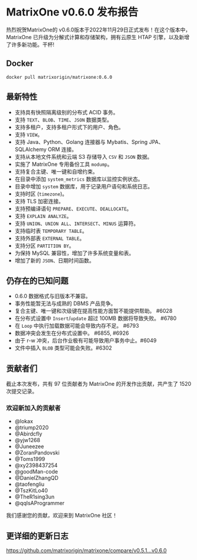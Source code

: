 # **MatrixOne v0.6.0 发布报告**

热烈祝贺MatrixOne的 v0.6.0版本于2022年11月29日正式发布！在这个版本中，MatrixOne 已升级为分解式计算和存储架构，拥有云原生 HTAP 引擎，以及新增了许多新功能。干杯!

## Docker

```
docker pull matrixorigin/matrixone:0.6.0
```

## 最新特性

- 支持具有快照隔离级别的分布式 ACID 事务。
- 支持 `TEXT`、`BLOB`、`TIME`、`JSON` 数据类型。
- 支持多租户，支持多租户形式下的用户、角色。
- 支持 `VIEW`。
- 支持 Java、Python、Golang 连接器与 Mybatis、Spring JPA、SQLAlchemy ORM 连接。
- 支持从本地文件系统和云端 S3 存储导入 `CSV` 和 `JSON` 数据。
- 实施了 MatrixOne 专用备份工具 `modump`。
- 支持复合主键、唯一键和自增约束。
- 在目录中添加 `system_metrics` 数据库以监控实例状态。
- 目录中增加 `system` 数据库，用于记录用户语句和系统日志。
- 支持时区 (`timezone`)。
- 支持 TLS 加密连接。
- 支持预编译语句 `PREPARE`、`EXECUTE`、`DEALLOCATE`。
- 支持 `EXPLAIN ANALYZE`。
- 支持 `UNION`、`UNION ALL`、`INTERSECT`、`MINUS` 运算符。
- 支持临时表 `TEMPORARY TABLE`。
- 支持外部表 `EXTERNAL TABLE`。
- 支持分区 `PARTITION BY`。
- 为保持 MySQL 兼容性，增加了许多系统变量和表。
- 增加了新的 `JSON`、日期时间函数。

## 仍存在的已知问题

- 0.6.0 数据格式与旧版本不兼容。
- 事务性能暂无法与成熟的 DBMS 产品竞争。
- 复合主键、唯一键和次级键在提高性能方面暂不能提供帮助。 #6028
- 在分布式设置中 `Insert`/`update` 超过 100MB 数据将导致失败。 #6780
- 在 `Loop` 中执行加载数据可能会导致内存不足。 #6793
- 数据冲突会发生在分布式设置中。 #6855, #6926
- 由于 r-w 冲突，后台作业极有可能导致用户事务中止。#6049
- 文件中插入 `BLOB` 类型可能会失败。#6302

## 贡献者们

截止本次发布，共有 97 位贡献者为 MatrixOne 的开发作出贡献，共产生了 1520 次提交记录。

### 欢迎新加入的贡献者

* @lokax
* @triump2020
* @Abirdcfly
* @yjw1268
* @Juneezee
* @ZoranPandovski
* @Toms1999
* @xy2398437254
* @goodMan-code
* @DanielZhangQD
* @taofengliu
* @TszKitLo40
* @TheR1sing3un
* @qqIsAProgrammer

我们感谢您的贡献，欢迎来到 MatrixOne 社区！

## 更详细的更新日志

<https://github.com/matrixorigin/matrixone/compare/v0.5.1...v0.6.0>
